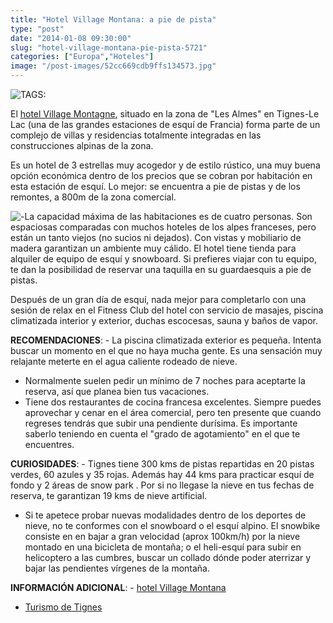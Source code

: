 ```yaml
---
title: "Hotel Village Montana: a pie de pista"
type: "post"
date: "2014-01-08 09:30:00"
slug: "hotel-village-montana-pie-pista-5721"
categories: ["Europa","Hoteles"]
image: "/post-images/52cc669cdb9ffs134573.jpg"
---
```


![ TAGS:](/post-images/52cc669cdb9ffs134573.jpg)  
  
El [hotel Village Montagne](http://www.booking.com/hotel/fr/village-montana-tignes-le-lac.html?aid=1294466&no_rooms=1&group_adults=1), situado en la zona de "Les Almes" en Tignes-Le Lac (una de las grandes estaciones de esquí de Francia) forma parte de un complejo de villas y residencias totalmente integradas en las construcciones alpinas de la zona.  
  
Es un hotel de 3 estrellas muy acogedor y de estilo rústico, una muy buena opción económica dentro de los precios que se cobran por habitación en esta estación de esquí. Lo mejor: se encuentra a pie de pistas y de los remontes, a 800m de la zona comercial.  
  
![ - ](/post-images/5721-5902.jpg "habitación standard")La capacidad máxima de las habitaciones es de cuatro personas. Son espaciosas comparadas con muchos hoteles de los alpes franceses, pero están un tanto viejos (no sucios ni dejados). Con vistas y mobiliario de madera garantizan un ambiente muy cálido. El hotel tiene tienda para alquiler de equipo de esquí y snowboard. Si prefieres viajar con tu equipo, te dan la posibilidad de reservar una taquilla en su guardaesquis a pie de pistas.  
  
Después de un gran día de esquí, nada mejor para completarlo con una sesión de relax en el Fitness Club del hotel con servicio de masajes, piscina climatizada interior y exterior, duchas escocesas, sauna y baños de vapor.  
  
**RECOMENDACIONES**: - La piscina climatizada exterior es pequeña. Intenta buscar un momento en el que no haya mucha gente. Es una sensación muy relajante meterte en el agua caliente rodeado de nieve.
- Normalmente suelen pedir un mínimo de 7 noches para aceptarte la reserva, así que planea bien tus vacaciones.
- Tiene dos restaurantes de cocina francesa excelentes. Siempre puedes aprovechar y cenar en el área comercial, pero ten presente que cuando regreses tendrás que subir una pendiente durísima. Es importante saberlo teniendo en cuenta el "grado de agotamiento" en el que te encuentres.

**CURIOSIDADES**: - Tignes tiene 300 kms de pistas repartidas en 20 pistas verdes, 60 azules y 35 rojas. Además hay 44 kms para practicar esquí de fondo y 2 áreas de snow park . Por si no llegase la nieve en tus fechas de reserva, te garantizan 19 kms de nieve artificial.
- Si te apetece probar nuevas modalidades dentro de los deportes de nieve, no te conformes con el snowboard o el esquí alpino. El snowbike consiste en en bajar a gran velocidad (aprox 100km/h) por la nieve montado en una bicicleta de montaña; o el heli-esquí para subir en helicoptero a las cumbres, buscar un collado dónde poder aterrizar y bajar las pendientes vírgenes de la montaña.

**INFORMACIÓN ADICIONAL**: - [hotel Village Montana](http://www.booking.com/hotel/fr/village-montana-tignes-le-lac.html?aid=1294466&no_rooms=1&group_adults=1)
- [Turismo de Tignes](http://www.tignes.net)